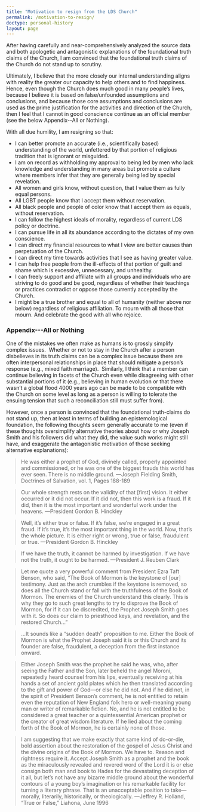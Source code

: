 ```yaml
---
title: "Motivation to resign from the LDS Church"
permalink: /motivation-to-resign/
doctype: personal-history
layout: page
---
```


After having carefully and near-comprehensively analyzed the source data and both apologetic and antagonistic explanations of the foundational truth claims of the Church, I am convinced that the foundational truth claims of the Church do not stand up to scrutiny.

Ultimately, I believe that the more closely our internal understanding aligns with reality the greater our capacity to help others and to find happiness. Hence, even though the Church does much good in many people’s lives, because I believe it is based on false/unfounded assumptions and conclusions, and because those core assumptions and conclusions are used as the prime justification for the activities and direction of the Church, then I feel that I cannot in good conscience continue as an official member (see the below Appendix--All or Nothing).

With all due humility, I am resigning so that:

* I can better promote an accurate (i.e., scientifically based) understanding of the world, unfettered by that portion of religious tradition that is ignorant or misguided.
* I am on record as withholding my approval to being led by men who lack knowledge and understanding in many areas but promote a culture where members infer that they are generally being led by special revelation.
* All women and girls know, without question, that I value them as fully equal persons.
* All LGBT people know that I accept them without reservation.
* All black people and people of color know that I accept them as equals, without reservation.
* I can follow the highest ideals of morality, regardless of current LDS policy or doctrine.
* I can pursue life in all its abundance according to the dictates of my own conscience.
* I can direct my financial resources to what I view are better causes than perpetuation of the Church.
* I can direct my time towards activities that I see as having greater value.
* I can help free people from the ill-effects of that portion of guilt and shame which is excessive, unnecessary, and unhealthy.
* I can freely support and affiliate with all groups and individuals who are striving to do good and be good, regardless of whether their teachings or practices contradict or oppose those currently accepted by the Church.
* I might be a true brother and equal to all of humanity (neither above nor below) regardless of religious affiliation. To mourn with all those that mourn. And celebrate the good with all who rejoice.

### Appendix---All or Nothing

One of the mistakes we often make as humans is to grossly simplify complex issues.  Whether or not to stay in the Church after a person disbelieves in its truth claims can be a complex issue because there are often interpersonal relationships in place that should mitigate a person’s response (e.g., mixed faith marriage).  Similarly, I think that a member can continue believing in facets of the Church even while disagreeing with other substantial portions of it (e.g., believing in human evolution or that there wasn’t a global flood 4000 years ago can be made to be compatible with the Church on some level as long as a person is willing to tolerate the ensuing tension that such a reconciliation still must suffer from).

However, once a person is convinced that the foundational truth-claims do not stand up, then at least in terms of building an epistemological foundation, the following thoughts seem generally accurate to me (even if these thoughts oversimplify alternative theories about how or why Joseph Smith and his followers did what they did, the value such works might still have, and exaggerate the antagonistic motivation of those seeking alternative explanations):

> He was either a prophet of God, divinely called, properly appointed and commissioned, or he was one of the biggest frauds this world has ever seen. There is no middle ground.
> —Joseph Fielding Smith, Doctrines of Salvation, vol. 1, Pages 188-189

> Our whole strength rests on the validity of that [first] vision. It either occurred or it did not occur. If it did not, then this work is a fraud. If it did, then it is the most important and wonderful work under the heavens.
> —President Gordon B. Hinckley

> Well, it’s either true or false. If it’s false, we’re engaged in a great fraud. If it’s true, it’s the most important thing in the world. Now, that’s the whole picture. It is either right or wrong, true or false, fraudulent or true.
> —President Gordon B. Hinckley

> If we have the truth, it cannot be harmed by investigation. If we have not the truth, it ought to be harmed.
> —President J. Reuben Clark

> Let me quote a very powerful comment from President Ezra Taft Benson, who said, “The Book of Mormon is the keystone of [our] testimony. Just as the arch crumbles if the keystone is removed, so does all the Church stand or fall with the truthfulness of the Book of Mormon. The enemies of the Church understand this clearly. This is why they go to such great lengths to try to disprove the Book of Mormon, for if it can be discredited, the Prophet Joseph Smith goes with it. So does our claim to priesthood keys, and revelation, and the restored Church…”

> …It sounds like a “sudden death” proposition to me. Either the Book of Mormon is what the Prophet Joseph said it is or this Church and its founder are false, fraudulent, a deception from the first instance onward.

> Either Joseph Smith was the prophet he said he was, who, after seeing the Father and the Son, later beheld the angel Moroni, repeatedly heard counsel from his lips, eventually receiving at his hands a set of ancient gold plates which he then translated according to the gift and power of God—or else he did not. And if he did not, in the spirit of President Benson’s comment, he is not entitled to retain even the reputation of New England folk hero or well-meaning young man or writer of remarkable fiction. No, and he is not entitled to be considered a great teacher or a quintessential American prophet or the creator of great wisdom literature. If he lied about the coming forth of the Book of Mormon, he is certainly none of those.

> I am suggesting that we make exactly that same kind of do-or-die, bold assertion about the restoration of the gospel of Jesus Christ and the divine origins of the Book of Mormon. We have to. Reason and rightness require it. Accept Joseph Smith as a prophet and the book as the miraculously revealed and revered word of the Lord it is or else consign both man and book to Hades for the devastating deception of it all, but let’s not have any bizarre middle ground about the wonderful contours of a young boy’s imagination or his remarkable facility for turning a literary phrase. That is an unacceptable position to take—morally, literarily, historically, or theologically.
> —Jeffrey R. Holland, “True or False,” Liahona, June 1996
